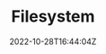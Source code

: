 ---
title: "Filesystem"
description: 
date: 2022-10-28T16:44:04Z
image: 
math: 
license: 
hidden: false
comments: true
categories:
tags:
---